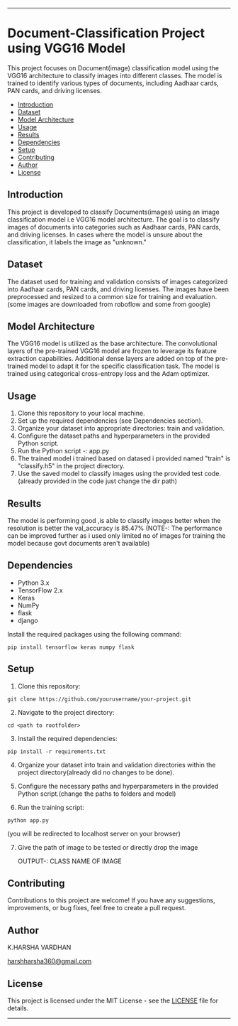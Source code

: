 

---

# Document-Classification Project using VGG16 Model

This project focuses on Document(image) classification model using the VGG16 architecture to classify images into different classes. The model is trained to identify various types of documents, including Aadhaar cards, PAN cards, and driving licenses.
- [Introduction](#introduction)
- [Dataset](#dataset)
- [Model Architecture](#model-architecture)
- [Usage](#usage)
- [Results](#results)
- [Dependencies](#dependencies)
- [Setup](#setup)
- [Contributing](#contributing)
- [Author](#Author)
- [License](#license)

## Introduction

This project is developed to classify Documents(images) using an image classification model i.e VGG16 model architecture. The goal is to classify images of documents into categories such as Aadhaar cards, PAN cards, and driving licenses. In cases where the model is unsure about the classification, it labels the image as "unknown."

## Dataset

The dataset used for training and validation consists of images categorized into Aadhaar cards, PAN cards, and driving licenses. The images have been preprocessed and resized to a common size for training and evaluation.
(some images are downloaded from roboflow and some from google)

## Model Architecture

The VGG16 model is utilized as the base architecture. The convolutional layers of the pre-trained VGG16 model are frozen to leverage its feature extraction capabilities. Additional dense layers are added on top of the pre-trained model to adapt it for the specific classification task. The model is trained using categorical cross-entropy loss and the Adam optimizer.

## Usage

1. Clone this repository to your local machine.
2. Set up the required dependencies (see Dependencies section).
3. Organize your dataset into appropriate directories: train and validation.
4. Configure the dataset paths and hyperparameters in the provided Python script.
5. Run the Python script -: app.py
6. The trained model i trained based on datased i provided named "train" is "classify.h5" in the project directory.
7. Use the saved model to classify images using the provided test code.(already provided in the code just change the dir path)

## Results

The model is performing good ,is able to classify images better when the resolution is better
the val_accuracy is 85.47%
(NOTE-: The performance can be improved further as i used only limited no of images for training the model because govt documents aren't available)

## Dependencies

- Python 3.x
- TensorFlow 2.x
- Keras
- NumPy
- flask
- django

Install the required packages using the following command:

```
pip install tensorflow keras numpy flask 
```

## Setup

1. Clone this repository:

```
git clone https://github.com/yourusername/your-project.git
```

2. Navigate to the project directory:

```
cd <path to rootfolder>
```

3. Install the required dependencies:

```
pip install -r requirements.txt
```

4. Organize your dataset into train and validation directories within the project directory(already did no changes to be done).

5. Configure the necessary paths and hyperparameters in the provided Python script.(change the paths to folders and model)

6. Run the training script:
 ```
 python app.py
 ```
  (you will be redirected to localhost server on your browser)

 7. Give the path of image to be tested or directly drop the image


    OUTPUT-:
    CLASS NAME OF IMAGE 

## Contributing

Contributions to this project are welcome! If you have any suggestions, improvements, or bug fixes, feel free to create a pull request.

## Author

K.HARSHA VARDHAN

harshharsha360@gmail.com 

## License

This project is licensed under the MIT License - see the [LICENSE](#LICENSE) file for details.

---
